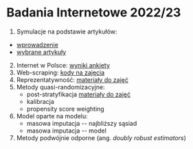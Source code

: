 # Badania Internetowe 2022/23

1. Symulacje na podstawie artykułów:
  + [wprowadzenie](https://htmlpreview.github.io/?https://github.com/DepartmentOfStatisticsPUE/bi-2023/blob/main/notebooks/01-sim-intro.html)
  + [wybrane artykuły](https://htmlpreview.github.io/?https://github.com/DepartmentOfStatisticsPUE/bi-2023/blob/main/notebooks/01-sim-papers.html)
2. Internet w Polsce: [wyniki ankiety](https://htmlpreview.github.io/?https://github.com/DepartmentOfStatisticsPUE/bi-2023/blob/main/notebooks/02-internet-coverage.html)
3. Web-scraping: [kody na zajęcia](https://htmlpreview.github.io/?https://github.com/DepartmentOfStatisticsPUE/bi-2023/blob/main/notebooks/03-webscraping.html)
4. Reprezentatywność: [materiały do zajęć](https://htmlpreview.github.io/?https://github.com/DepartmentOfStatisticsPUE/bi-2023/blob/main/notebooks/04-reprezentatywnosc.html)
5. Metody quasi-randomizacyjne:
    + post-stratyfikacja [materiały do zajęć](https://htmlpreview.github.io/?https://github.com/DepartmentOfStatisticsPUE/bi-2023/blob/main/notebooks/05-poststrat.html)
    + kalibracja
    + propensity score weighting
6. Model oparte na modelu:
    + masowa imputacja -- najbliższy sąsiad
    + masowa imputacja -- model
7. Metody podwójnie odporne (ang. *doubly robust estimators*)